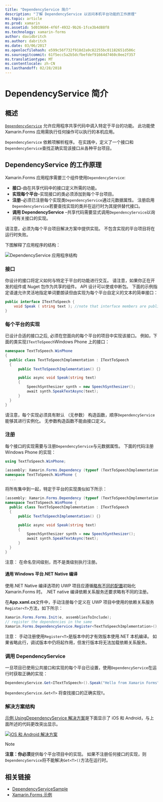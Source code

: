 ```yaml
---
title: "DependencyService 简介"
description: "了解 DependencyService 以访问本机平台功能的工作原理"
ms.topic: article
ms.prod: xamarin
ms.assetid: 5d019604-4f6f-4932-9b26-1fce3b4d88f8
ms.technology: xamarin-forms
author: davidbritch
ms.author: dabritch
ms.date: 03/06/2017
ms.openlocfilehash: e599c56f732f918d2a9c82255bc01182651d506c
ms.sourcegitcommit: 61f5ecc5a2b5dcfbefdef91664d7460c0ee2f357
ms.translationtype: MT
ms.contentlocale: zh-CN
ms.lasthandoff: 02/28/2018
---
```

# <a name="introduction-to-dependencyservice"></a>DependencyService 简介

## <a name="overview"></a>概述

[`DependencyService`](https://developer.xamarin.com/api/type/Xamarin.Forms.DependencyService/) 允许应用程序共享代码中调入特定于平台的功能。 此功能使 Xamarin.Forms 应用需执行任何操作可以执行的本机应用。

`DependencyService` 依赖项解析程序。 在实践中，定义了一个接口和`DependencyService`查找正确实现该接口从各种平台项目。

## <a name="how-dependencyservice-works"></a>DependencyService 的工作原理

Xamarin.Forms 应用程序需要三个组件使用`DependencyService`:

- **接口**&ndash;由在共享代码中的接口定义所需的功能。
- **实现每个平台**&ndash;实现接口的类必须添加到每个平台项目。
- **注册**&ndash;必须已注册每个实现类`DependencyService`通过元数据属性。 注册启用`DependencyService`若要查找实现的类并在运行时为其提供替代接口。
- **调用 DependencyService** &ndash;共享代码需要显式调用`DependencyService`以询问有关接口的实现。

请注意，必须为每个平台项目解决方案中提供实现。 不包含实现的平台项目将在运行时失败。

下图解释了应用程序的结构：

![](introduction-images/overview-diagram.png "DependencyService 应用程序结构")

### <a name="interface"></a>接口

你设计的接口将定义如何与特定于平台的功能进行交互。 请注意，如果你正在开发的组件或 Nuget 包作为共享的组件。 API 设计可以使或中断包。 下面的示例指定语速允许灵活地指定单词要朗读但由实现为每个平台自定义的文本的简单接口：

```csharp
public interface ITextToSpeech {
    void Speak ( string text ); //note that interface members are public by default
}
```

### <a name="implementation-per-platform"></a>每个平台的实现

已设计合适的接口之后, 必须在您面向的每个平台的项目中实现该接口。 例如，下面的类实现`ITextToSpeech`Windows Phone 上的接口：

```csharp
namespace TextToSpeech.WinPhone
{
  public class TextToSpeechImplementation : ITextToSpeech
  {
      public TextToSpeechImplementation() {}

      public async void Speak(string text)
      {
          SpeechSynthesizer synth = new SpeechSynthesizer();
          await synth.SpeakTextAsync(text);
      }
  }
}
```

请注意，每个实现必须具有默认 （无参数） 构造函数，顺序`DependencyService`能够其进行实例化。 无参数构造函数不能由接口定义。

### <a name="registration"></a>注册

每个接口的实现需要与注册`DependencyService`与元数据属性。 下面的代码注册 Windows Phone 的实现：

```csharp
using TextToSpeech.WinPhone;

[assembly: Xamarin.Forms.Dependency (typeof (TextToSpeechImplementation))]
namespace TextToSpeech.WinPhone {
  ...
```

将所有集中到一起，特定于平台的实现类似如下所示：

```csharp
[assembly: Xamarin.Forms.Dependency (typeof (TextToSpeechImplementation))]
namespace TextToSpeech.WinPhone {
  public class TextToSpeechImplementation : ITextToSpeech
  {
      public TextToSpeechImplementation() {}

      public async void Speak(string text)
      {
          SpeechSynthesizer synth = new SpeechSynthesizer();
          await synth.SpeakTextAsync(text);
      }
  }
}
```

注意： 在命名空间级别，而不是类级别执行注册。

#### <a name="universal-windows-platform-net-native-compilation"></a>通用 Windows 平台.NET Native 编译

使用.NET Native 编译选项的 UWP 项目应遵循[略有不同的配置](~/xamarin-forms/platform/windows/installation/universal.md#target-invocation-exception)初始化 Xamarin.Forms 时。 .NET native 编译依赖关系服务还要求略有不同的注册。

在**App.xaml.cs**文件中，手动注册每个定义在 UWP 项目中使用的依赖关系服务`Register<T>`方法，如下所示：

```csharp
Xamarin.Forms.Forms.Init(e, assembliesToInclude);
// register the dependencies in the same
Xamarin.Forms.DependencyService.Register<TextToSpeechImplementation>();
```

注意： 手动注册使用`Register<T>`是版本中的才有效版本使用.NET 本机编译。 如果省略此行，调试版本中仍将起作用，但发行版本将无法加载依赖关系服务。

### <a name="call-to-dependencyservice"></a>调用 DependencyService

一旦项目已使用公共接口和实现的每个平台已设置，使用`DependencyService`在运行时获取正确的实现：

```csharp
DependencyService.Get<ITextToSpeech>().Speak("Hello from Xamarin Forms");
```

`DependencyService.Get<T>` 将查找接口的正确实现`T`。

### <a name="solution-structure"></a>解决方案结构

[示例 UsingDependencyService 解决方案](https://developer.xamarin.com/samples/UsingDependencyService/)是下面显示了 iOS 和 Android，与上面所述的代码更改突出显示。

 [ ![iOS 和 Android 解决方案](introduction-images/solution-sml.png "DependencyService 示例解决方案结构")](introduction-images/solution.png "DependencyService 示例解决方案结构")

> [!NOTE]
> **注意：**你**必须**提供每个平台项目中的实现。 如果不注册任何接口的实现，则`DependencyService`将不能解决`Get<T>()`方法在运行时。


## <a name="related-links"></a>相关链接

- [DependencyServiceSample](https://developer.xamarin.com/samples/xamarin-forms/UsingDependencyService/)
- [Xamarin.Forms 示例](https://developer.xamarin.com/samples/xamarin-forms/all/)
